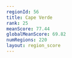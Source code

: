 ```yaml
---
regionId: 56
title: Cape Verde
rank: 25
meanScore: 77.44
globalMeanScore: 69.82
numRegions: 220
layout: region_score
---
```

